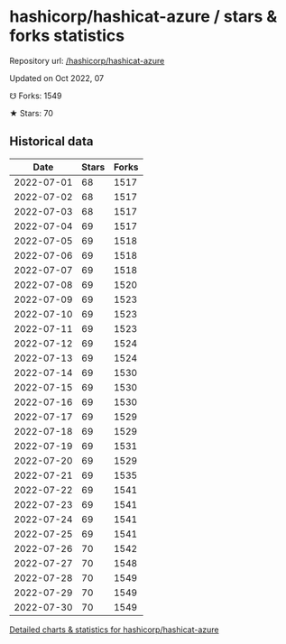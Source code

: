 # hashicorp/hashicat-azure / stars & forks statistics

Repository url: [/hashicorp/hashicat-azure](https://github.com/hashicorp/hashicat-azure)

Updated on Oct 2022, 07

☋ Forks: 1549

★ Stars: 70

## Historical data
| Date | Stars | Forks |
|------|-------|-------|
| 2022-07-01 | 68 | 1517 | 
| 2022-07-02 | 68 | 1517 | 
| 2022-07-03 | 68 | 1517 | 
| 2022-07-04 | 69 | 1517 | 
| 2022-07-05 | 69 | 1518 | 
| 2022-07-06 | 69 | 1518 | 
| 2022-07-07 | 69 | 1518 | 
| 2022-07-08 | 69 | 1520 | 
| 2022-07-09 | 69 | 1523 | 
| 2022-07-10 | 69 | 1523 | 
| 2022-07-11 | 69 | 1523 | 
| 2022-07-12 | 69 | 1524 | 
| 2022-07-13 | 69 | 1524 | 
| 2022-07-14 | 69 | 1530 | 
| 2022-07-15 | 69 | 1530 | 
| 2022-07-16 | 69 | 1530 | 
| 2022-07-17 | 69 | 1529 | 
| 2022-07-18 | 69 | 1529 | 
| 2022-07-19 | 69 | 1531 | 
| 2022-07-20 | 69 | 1529 | 
| 2022-07-21 | 69 | 1535 | 
| 2022-07-22 | 69 | 1541 | 
| 2022-07-23 | 69 | 1541 | 
| 2022-07-24 | 69 | 1541 | 
| 2022-07-25 | 69 | 1541 | 
| 2022-07-26 | 70 | 1542 | 
| 2022-07-27 | 70 | 1548 | 
| 2022-07-28 | 70 | 1549 | 
| 2022-07-29 | 70 | 1549 | 
| 2022-07-30 | 70 | 1549 | 


[Detailed charts & statistics for hashicorp/hashicat-azure](https://reviewgithub.com/rep/hashicorp/hashicat-azure)
